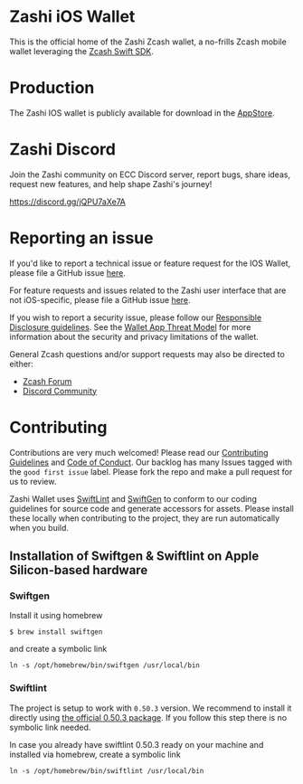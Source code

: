 # Zashi iOS Wallet

This is the official home of the Zashi Zcash wallet, a no-frills
Zcash mobile wallet leveraging the [Zcash Swift SDK](https://github.com/Electric-Coin-Company/zcash-swift-wallet-sdk).

# Production

The Zashi IOS wallet is publicly available for download in the [AppStore](https://apps.apple.com/cz/app/zashi-zcash-wallet/id1672392439).

# Zashi Discord

Join the Zashi community on ECC Discord server, report bugs, share ideas, request new features, and help shape Zashi's journey!

https://discord.gg/jQPU7aXe7A

# Reporting an issue

If you'd like to report a technical issue or feature request for the IOS
Wallet, please file a GitHub issue [here](https://github.com/Electric-Coin-Company/zashi-ios/issues/new/choose).

For feature requests and issues related to the Zashi user interface that are
not iOS-specific, please file a GitHub issue [here](https://github.com/Electric-Coin-Company/zashi/issues/new/choose).

If you wish to report a security issue, please follow our
[Responsible Disclosure guidelines](https://github.com/Electric-Coin-Company/zashi/blob/master/responsible_disclosure.md).
See the [Wallet App Threat Model](https://github.com/Electric-Coin-Company/zashi/blob/master/wallet_threat_model.md)
for more information about the security and privacy limitations of the wallet.

General Zcash questions and/or support requests may also be directed to either:
 * [Zcash Forum](https://forum.zcashcommunity.com/)
 * [Discord Community](https://discord.io/zcash-community)

# Contributing

Contributions are very much welcomed! Please read our [Contributing Guidelines](/CONTRIBUTING.md) 
and [Code of Conduct](/CONDUCT.md). Our backlog has many Issues tagged with the
`good first issue` label. Please fork the repo and make a pull request for us
to review.

Zashi Wallet uses [SwiftLint](https://github.com/realm/SwiftLint) and 
[SwiftGen](https://github.com/SwiftGen/SwiftGen) to conform to our coding
guidelines for source code and generate accessors for assets. Please install
these locally when contributing to the project, they are run automatically when
you build.

## Installation of Swiftgen & Swiftlint on Apple Silicon-based hardware

### Swiftgen

Install it using homebrew
```
$ brew install swiftgen
```
and create a symbolic link
```
ln -s /opt/homebrew/bin/swiftgen /usr/local/bin
```

### Swiftlint

The project is setup to work with `0.50.3` version. We recommend to install it
directly using [the official 0.50.3 package](https://github.com/realm/SwiftLint/releases/download/0.50.3/SwiftLint.pkg).
If you follow this step there is no symbolic link needed.

In case you already have swiftlint 0.50.3 ready on your machine and installed via homebrew, create a symbolic link
```
ln -s /opt/homebrew/bin/swiftlint /usr/local/bin
```
